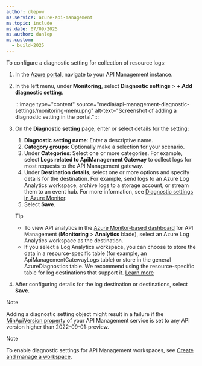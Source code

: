 ```yaml
---
author: dlepow
ms.service: azure-api-management
ms.topic: include
ms.date: 07/09/2025
ms.author: danlep
ms.custom:
  - build-2025
---
```



To configure a diagnostic setting for collection of resource logs:

1. In the [Azure portal](https://portal.azure.com), navigate to your API Management instance.
1. In the left menu, under **Monitoring**, select **Diagnostic settings** > **+ Add diagnostic setting**.

   :::image type="content" source="media/api-management-diagnostic-settings/monitoring-menu.png" alt-text="Screenshot of adding a diagnostic setting in the portal.":::

1. On the **Diagnostic setting** page, enter or select details for the setting:

    1. **Diagnostic setting name**: Enter a descriptive name.
    1. **Category groups**: Optionally make a selection for your scenario.
    1. Under **Categories**: Select one or more categories. For example, select **Logs related to ApiManagement Gateway** to collect logs for most requests to the API Management gateway. 
    1. Under **Destination details**, select one or more options and specify details for the destination. For example, send logs to an Azure Log Analytics workspace, archive logs to a storage account, or stream them to an event hub. For more information, see [Diagnostic settings in Azure Monitor](/azure/azure-monitor/essentials/diagnostic-settings).
    1. Select **Save**.


   > [!TIP]
   > * To view API analytics in the [Azure Monitor-based dashboard](../articles/api-management/monitor-api-management.md#access-the-dashboard) for API Management (**Monitoring** > **Analytics** blade), select an Azure Log Analytics workspace as the destination.
   > * If you select a Log Analytics workspace, you can choose to store the data in a resource-specific table (for example, an ApiManagementGatewayLogs table) or store in the general AzureDiagnostics table. We recommend using the resource-specific table for log destinations that support it. [Learn more](/azure/azure-monitor/essentials/resource-logs#send-to-log-analytics-workspace)
1. After configuring details for the log destination or destinations, select **Save**. 

> [!NOTE]
> Adding a diagnostic setting object might result in a failure if the [MinApiVersion property](/dotnet/api/microsoft.azure.management.apimanagement.models.apiversionconstraint.minapiversion) of your API Management service is set to any API version higher than 2022-09-01-preview. 

> [!NOTE]
> To enable diagnostic settings for API Management workspaces, see [Create and manage a workspace](../articles/api-management/how-to-create-workspace.md#enable-diagnostic-settings-for-monitoring-workspace-apis).

